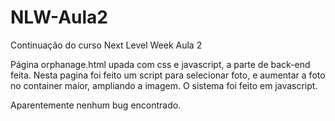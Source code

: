 # NLW-Aula2
Continuação do curso Next Level Week Aula 2

Página orphanage.html upada com css e javascript, a parte de back-end feita.
Nesta pagina foi feito um script para selecionar foto, e aumentar a foto no container maior, ampliando a imagem. O sistema foi feito em javascript.

Aparentemente nenhum bug encontrado.

